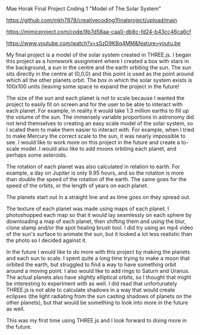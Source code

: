 Mae Horak Final Project Coding 1 
"Model of The Solar System" 

https://github.com/mkh7878/creativecoding1finalproject/upload/main

https://mimicproject.com/code/9b7d58aa-caa0-db8c-fd24-b43cc46ca6cf

https://www.youtube.com/watch?v=sSzD9KBq4MM&feature=youtu.be

My final project is a model of the solar system created in THREE.js. I began this project as a homework assignment where I created a box with stars in the background, a sun in the centre and the earth orbiting the sun. The sun sits directly in the centre at (0,0,0) and this point is used as the point around which all the other planets orbit. The box in which the solar system exists is 100x100 units (leaving some space to expand the project in the future! 

The size of the sun and each planet is not to scale because I wanted the project to easily fit on screen and for the user to be able to interact with each planet. For example, in reality it would take 1.3 million earths to fill up the volume of the sun. The immensely variable proportions in astronomy did not lend themselves to creating an easy scale model of the solar system, so I scaled them to make them easier to interact with. For example, when I tried to make Mercury the correct scale to the sun, it was nearly impossible to see. I would like to work more on this project in the future and create a to-scale model. I would also like to add moons orbiting each planet, and perhaps some asteroids. 

The rotation of each planet was also calculated in relation to earth. For example, a day on Jupiter is only 9.95 hours, and so the rotation is more than double the speed of the rotation of the earth. The same goes for the speed of the orbits, or the length of years on each planet.

The planets start out in a straight line and as time goes on they spread out.

The texture of each planet was made using maps of each planet. I photoshopped each map so that it would lay seamlessly on each sphere by downloading a map of each planet, then shifting them and using the blur, clone stamp and/or the spot healing brush tool. I did try using an mp4 video of the sun's surface to animate the sun, but it looked a lot less realistic than the photo so I decided against it. 

In the future I would like to do more with this project by making the planets and each sun to scale. I spent quite a long time trying to make a moon that orbited the earth, but struggled to find a way to have something orbit around a moving point. I also would like to add rings to Saturn and Uranus. The actual planets also have slightly elliptical orbits, so I thought that might be interesting to experiment with as well. I did read that unfortunately THREE.js is not able to calculate shadows in a way that would create eclipses (the light radiating from the sun casting shadows of planets on the other planets), but that would be something to look into more in the future as well. 

This was my first time using THREE.js and I look forward to doing more in the future. 
